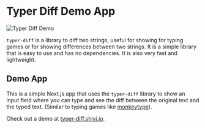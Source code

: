 # Typer Diff Demo App

![Typer Diff Demo](https://typer-diff.vercel.app/demo.png)

`typer-diff` is a library to diff two strings, useful for showing for typing games or for showing differences between two strings. It is a simple library that is easy to use and has no dependencies. It is also very fast and lightweight.

## Demo App

This is a simple Next.js app that uses the `typer-diff` library to show an input field where you can type and see the diff between the original text and the typed text. (Similar to typing games like [monkeytype](https://monkeytype.com/)).

Check out a demo at [typer-diff.shivi.io](https://typer-diff.vercel.app/).